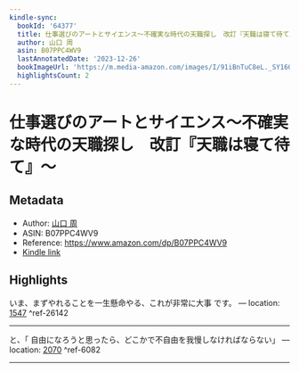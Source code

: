 ```yaml
---
kindle-sync:
  bookId: '64377'
  title: 仕事選びのアートとサイエンス～不確実な時代の天職探し　改訂『天職は寝て待て』～ (光文社新書)
  author: 山口 周
  asin: B07PPC4WV9
  lastAnnotatedDate: '2023-12-26'
  bookImageUrl: 'https://m.media-amazon.com/images/I/91iBnTuC8eL._SY160.jpg'
  highlightsCount: 2
---
```

# 仕事選びのアートとサイエンス～不確実な時代の天職探し　改訂『天職は寝て待て』～
## Metadata
* Author: [山口 周](https://www.amazon.comundefined)
* ASIN: B07PPC4WV9
* Reference: https://www.amazon.com/dp/B07PPC4WV9
* [Kindle link](kindle://book?action=open&asin=B07PPC4WV9)

## Highlights
いま、まずやれることを一生懸命やる、これが非常に大事 です。 — location: [1547](kindle://book?action=open&asin=B07PPC4WV9&location=1547) ^ref-26142

---
と、「 自由になろうと思ったら、どこかで不自由を我慢しなければならない」 — location: [2070](kindle://book?action=open&asin=B07PPC4WV9&location=2070) ^ref-6082

---
